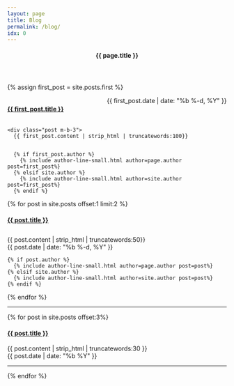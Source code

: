 ```yaml
---
layout: page
title: Blog
permalink: /blog/
idx: 0
---
```

<header class="post-header m-y-3">
  <h4 class="post-title text-center">{{ page.title }}</h4>
</header>

{% assign first_post = site.posts.first %}
<div class="m-b-1 row">
  <div class="col-md-12">
    <div class="border-underline" style="display: flex; flex-direction: row; justify-content: space-between; margin-bottom: 10px;">
      <a class="post-link link-black" href="{{ first_post.url | prepend: site.github.url }}">
          <h4 class="ellipsis">{{ first_post.title }}</h4>
      </a>
      <span class="text-muted text-small text-nowrap">{{ first_post.date | date: "%b %-d, %Y" }}</span>
    </div>

    <div class="post m-b-3">
      {{ first_post.content | strip_html | truncatewords:100}}


      {% if first_post.author %}
        {% include author-line-small.html author=page.author post=first_post%}
      {% elsif site.author %}
        {% include author-line-small.html author=site.author post=first_post%}
      {% endif %}
  </div>
</div>

<div class="row">
{% for post in site.posts offset:1 limit:2 %}
<div class="col-md-6 m-b-3">
  <div class="border-underline" style="display: flex; flex-direction: row; width: 100%; justify-content: space-between; margin-bottom: 10px;">
    <a class="post-link link-black" href="{{ post.url | prepend: site.github.url }}">
        <h4 class="ellipsis">{{ post.title }}</h4>
    </a>
  </div>

  <div class="post">
    {{ post.content | strip_html | truncatewords:50}}
    <div class="text-muted text-small">{{ post.date | date: "%b %-d, %Y" }}</div>

    {% if post.author %}
      {% include author-line-small.html author=page.author post=post%}
    {% elsif site.author %}
      {% include author-line-small.html author=site.author post=post%}
    {% endif %}
</div>
{% endfor %}
</div>

<div class="row">
  <hr />
</div>

{% for post in site.posts offset:3%}
<div class="row">
  <div class="col-xs-12 col-md-10 col-xs-12">
    <a class="post-link link-black" href="{{ post.url | prepend: site.github.url }}">
        <h4 class="">{{ post.title }}</h4>
    </a>
    <div class="text-small text-muted m-t-1">
      {{ post.content | strip_html | truncatewords:30 }}
    </div>
  </div>
  <div class="col-xs-12 col-md-2 text-muted text-small">{{ post.date | date: "%b %Y" }}</div>
</div>
<div class="row m-b-1">
  <hr />
</div>
{% endfor %}
